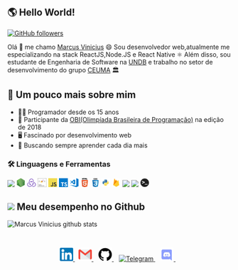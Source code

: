## 🌎 Hello World!
[![GitHub followers](https://img.shields.io/github/followers/dev-viniciuss.svg?style=social&label=Follow&maxAge=2592000)](https://github.com/dev-viniciuss?tab=followers)

Olá 🖖 me chamo [Marcus Vinicius](https://github.com/dev-viniciuss) 😄 Sou desenvolvedor web,atualmente me especializando na stack ReactJS,Node.JS e React Native ⚛️ Além disso, sou estudante de Engenharia de Software na [UNDB](https://www.undb.edu.br/) e trabalho no setor de desenvolvimento do grupo [CEUMA](http://www.ceuma.br/nucleodeti/) 🏛️


## 🧐 Um pouco mais sobre mim
- 👨‍💻 Programador desde os 15 anos
- 🥇 Participante da [OBI(Olimpíada Brasileira de Programação)](https://olimpiada.ic.unicamp.br/) na edição de 2018
- 🖥️ Fascinado por desenvolvimento web
- 🚀 Buscando sempre aprender cada dia mais


### 🛠️ Linguagens e Ferramentas  

<code><img height="20" src="https://ionicframework.com/jp/docs/assets/icons/logo-react-icon.png"></code>
<code><img height="20" src="https://raw.githubusercontent.com/github/explore/80688e429a7d4ef2fca1e82350fe8e3517d3494d/topics/nodejs/nodejs.png"></code>
<code><img height="20" src="https://raw.githubusercontent.com/github/explore/80688e429a7d4ef2fca1e82350fe8e3517d3494d/topics/redux/redux.png"></code>
<code><img height="20" src="https://raw.githubusercontent.com/github/explore/80688e429a7d4ef2fca1e82350fe8e3517d3494d/topics/styled-components/styled-components.png"></code>
<code><img height="20" src="https://raw.githubusercontent.com/github/explore/80688e429a7d4ef2fca1e82350fe8e3517d3494d/topics/javascript/javascript.png"></code>
<code><img height="20" src="https://raw.githubusercontent.com/github/explore/80688e429a7d4ef2fca1e82350fe8e3517d3494d/topics/typescript/typescript.png"></code>
<code><img height="20" src="https://raw.githubusercontent.com/github/explore/80688e429a7d4ef2fca1e82350fe8e3517d3494d/topics/visual-studio-code/visual-studio-code.png"></code>
<code><img height="20" src="https://raw.githubusercontent.com/github/explore/80688e429a7d4ef2fca1e82350fe8e3517d3494d/topics/html/html.png"></code>
<code><img height="20" src="https://raw.githubusercontent.com/github/explore/80688e429a7d4ef2fca1e82350fe8e3517d3494d/topics/css/css.png"></code>
<code><img height="20" src="https://raw.githubusercontent.com/github/explore/80688e429a7d4ef2fca1e82350fe8e3517d3494d/topics/python/python.png"></code>
<code><img height="20" src="https://raw.githubusercontent.com/github/explore/80688e429a7d4ef2fca1e82350fe8e3517d3494d/topics/firebase/firebase.png"></code>
<code><img height="20" src="https://www.pngfind.com/pngs/m/74-744138_mysql-logo-png-mysql-transparent-png.png"></code>
<code><img height="20" src="https://imagens.tiespecialistas.com.br/2015/02/git.jpg"></code>
<code><img height="20" src="https://raw.githubusercontent.com/github/explore/80688e429a7d4ef2fca1e82350fe8e3517d3494d/topics/terminal/terminal.png"></code>


## <img height="25" src="https://image.flaticon.com/icons/png/512/25/25231.png"> Meu desempenho no Github
![Marcus Vinicius github stats](https://github-readme-stats.vercel.app/api?username=dev-viniciuss&show_icons=true&theme=tokyonight)

&nbsp;
<p align="center">
  <a href="https://www.linkedin.com/in/marcus-vinicius-silva-costa-6098911a4/">
    <img src="https://github.com/deut-erium/deut-erium/blob/master/assets/linkedin.svg" width="30px" alt="LinkedIn">
  </a> &nbsp;
  <a href="mailto:dev.mvsc@gmail.com">
     <img src="https://github.com/deut-erium/deut-erium/blob/master/assets/gmail.svg" width="30px" alt="mail">
  </a> &nbsp;&nbsp;
  <a href="https://github.com/dev-viniciuss">
     <img src="https://github.com/deut-erium/deut-erium/blob/master/assets/github.svg" width="30px" alt="github">
  </a> &nbsp;&nbsp;
  <a href="https://t.me/MVinicius">
     <img src="https://logodownload.org/wp-content/uploads/2017/11/telegram-logo.png" width="30px" alt="Telegram">
  </a> &nbsp;&nbsp;
   <a href="https://discord.com/users/Marcus Vinicius#9740">
     <img src="https://github.com/deut-erium/deut-erium/blob/master/assets/discord.svg" width="30px" alt="discord">
  </a> &nbsp;&nbsp;
</p>
